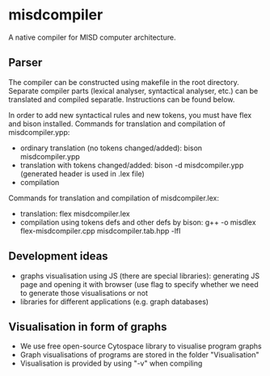 # misdcompiler
A native compiler for MISD computer architecture.

## Parser
The compiler can be constructed using makefile in the root directory.
Separate compiler parts (lexical analyser, syntactical analyser, etc.) can be translated and compiled separatle. Instructions can be found below.

In order to add new syntactical rules and new tokens, you must have flex and bison installed.
Commands for translation and compilation of misdcompiler.ypp:
- ordinary translation (no tokens changed/added): bison misdcompiler.ypp
- translation with tokens changed/added: bison -d misdcompiler.ypp (generated header is used in .lex file)
- compilation

Commands for translation and compilation of misdcompiler.lex:
- translation: flex misdcompiler.lex
- compilation using tokens defs and other defs by bison: g++ -o misdlex flex-misdcompiler.cpp misdcompiler.tab.hpp -lfl

## Development ideas
- graphs visualisation using JS (there are special libraries): generating JS page and opening it with browser (use flag to specify whether we need to generate those visualisations or not
- libraries for different applications (e.g. graph databases)

## Visualisation in form of graphs
- We use free open-source Cytospace library to visualise program graphs
- Graph visualisations of programs are stored in the folder "Visualisation"
- Visualisation is provided by using "-v" when compiling
